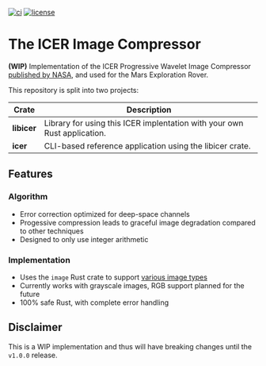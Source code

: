 [![ci](https://github.com/kbzt/icer/actions/workflows/ci.yml/badge.svg?branch=main)](https://github.com/kbzt/icer/actions/workflows/ci.yml) [![license](https://img.shields.io/github/license/kbzt/icer)](https://opensource.org/licenses/MIT)

# The ICER Image Compressor

**(WIP)** Implementation of the ICER Progressive Wavelet Image Compressor [published by NASA](https://ipnpr.jpl.nasa.gov/progress_report/42-155/155J.pdf), and used for the Mars Exploration Rover.

This repository is split into two projects:

| Crate       | Description                                                                    |
|-------------|--------------------------------------------------------------------------------|
| **libicer** | Library for using this ICER implentation with your own Rust application.       |
| **icer**    | CLI-based reference application using the libicer crate.                       |

## Features

### Algorithm
- Error correction optimized for deep-space channels
- Progessive compression leads to graceful image degradation compared to other techniques
- Designed to only use integer arithmetic

### Implementation
- Uses the `image` Rust crate to support [various image types](https://github.com/image-rs/image/blob/master/README.md#supported-image-formats)
- Currently works with grayscale images, RGB support planned for the future
- 100% safe Rust, with complete error handling

## Disclaimer

This is a WIP implementation and thus will have breaking changes until the `v1.0.0` release.

